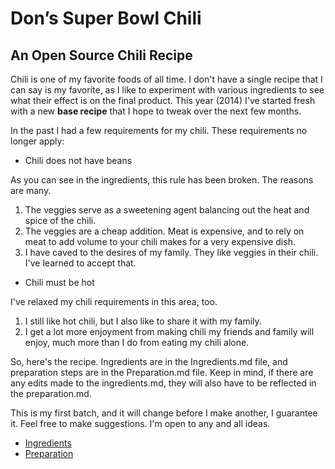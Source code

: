 # Don’s Super Bowl Chili #

## An Open Source Chili Recipe ##

Chili is one of my favorite foods of all time. I don't have a single recipe that I can say is my favorite, as I like to experiment with various ingredients to see what their effect is on the final product. This year (2014) I've started fresh with a new **base recipe** that I hope to tweak over the next few months.

In the past I had a few requirements for my chili.
These requirements no longer apply:

- Chili does not have beans

As you can see in the ingredients, this rule has been broken. The reasons are many.


1. The veggies serve as a sweetening agent balancing out the heat and spice of the chili.
2. The veggies are a cheap addition. Meat is expensive, and to rely on meat to add volume to your chili makes for a very expensive dish.
3. I have caved to the desires of my family. They like veggies in their chili. I've learned to accept that.


- Chili must be hot

I've relaxed my chili requirements in this area, too.


1. I still like hot chili, but I also like to share it with my family.
2. I get a lot more enjoyment from making chili my friends and family will enjoy, much more than I do from eating  my chili alone.

So, here's the recipe. Ingredients are in the Ingredients.md file, and preparation steps are in the Preparation.md file. Keep in mind, if there are any edits made to the ingredients.md, they will also have to be reflected in the preparation.md.

This is my first batch, and it will change before I make another, I guarantee it.
Feel free to make suggestions. I'm open to any and all ideas.

* [Ingredients](Ingredients.md)
* [Preparation](Preparation.md)
